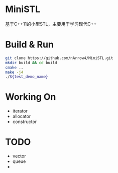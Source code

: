 # MiniSTL

基于C++11的小型STL，主要用于学习现代C++

# Build & Run

```sh
git clone https://github.com/nArrow4/MiniSTL.git
mkdir build && cd build
cmake ..
make -j4
./${test_demo_name}
```

# Working On

* iterator
* allocator
* constructor

# TODO

* vector
* queue
* 